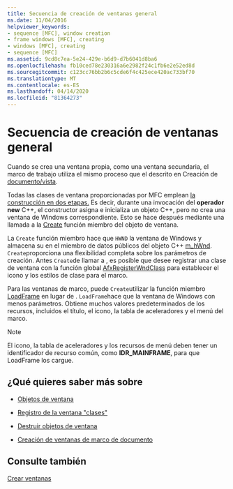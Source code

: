 ```yaml
---
title: Secuencia de creación de ventanas general
ms.date: 11/04/2016
helpviewer_keywords:
- sequence [MFC], window creation
- frame windows [MFC], creating
- windows [MFC], creating
- sequence [MFC]
ms.assetid: 9cd8c7ea-5e24-429e-b6d9-d7b6041d8ba6
ms.openlocfilehash: fb10ced78e230316a6e2982f24c1fb6e2e52ed8d
ms.sourcegitcommit: c123cc76bb2b6c5cde6f4c425ece420ac733bf70
ms.translationtype: MT
ms.contentlocale: es-ES
ms.lasthandoff: 04/14/2020
ms.locfileid: "81364273"
---
```

# <a name="general-window-creation-sequence"></a>Secuencia de creación de ventanas general

Cuando se crea una ventana propia, como una ventana secundaria, el marco de trabajo utiliza el mismo proceso que el descrito en Creación de [documento/vista](../mfc/document-view-creation.md).

Todas las clases de ventana proporcionadas por MFC emplean [la construcción en dos etapas.](../mfc/one-stage-and-two-stage-construction-of-objects.md) Es decir, durante una invocación del **operador new** C++, el constructor asigna e inicializa un objeto C++, pero no crea una ventana de Windows correspondiente. Esto se hace después mediante una llamada a la [Create](../mfc/reference/cwnd-class.md#create) función miembro del objeto de ventana.

La `Create` función miembro hace que `HWND` la ventana de Windows y almacena su en el miembro de datos públicos del objeto C++ [m_hWnd](../mfc/reference/cwnd-class.md#m_hwnd). `Create`proporciona una flexibilidad completa sobre los parámetros de creación. Antes `Create`de llamar a , es posible que desee registrar una clase de ventana con la función global [AfxRegisterWndClass](../mfc/reference/application-information-and-management.md#afxregisterwndclass) para establecer el icono y los estilos de clase para el marco.

Para las ventanas de marco, puede `Create`utilizar la función miembro [LoadFrame](../mfc/reference/cframewnd-class.md#loadframe) en lugar de . `LoadFrame`hace que la ventana de Windows con menos parámetros. Obtiene muchos valores predeterminados de los recursos, incluidos el título, el icono, la tabla de aceleradores y el menú del marco.

> [!NOTE]
> El icono, la tabla de aceleradores y los recursos de menú deben tener un identificador de recurso común, como **IDR_MAINFRAME**, para que LoadFrame los cargue.

## <a name="what-do-you-want-to-know-more-about"></a>¿Qué quieres saber más sobre

- [Objetos de ventana](../mfc/window-objects.md)

- [Registro de la ventana "clases"](../mfc/registering-window-classes.md)

- [Destruir objetos de ventana](../mfc/destroying-window-objects.md)

- [Creación de ventanas de marco de documento](../mfc/creating-document-frame-windows.md)

## <a name="see-also"></a>Consulte también

[Crear ventanas](../mfc/creating-windows.md)
